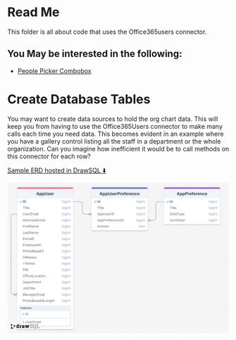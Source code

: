 
# Read Me

This folder is all about code that uses the Office365users connector.

## You May be interested in the following:

- [People Picker Combobox](PeoplePIckerCombobox.md)

# Create Database Tables

You may want to create data sources to hold the org chart data. This will keep you from having to use the Office365Users connector to make many calls each time you need data. This becomes evident in an example where you have a gallery control listing all the staff in a department or the whole organization. Can you imagine how inefficient it would be to call methods on this connector for each row?

[Sample ERD hosted in DrawSQL ⬇️](https://drawsql.app/teams/neeseus/diagrams/org-chart-profile-data)

![Screenshot: ERD](drawSQL.png)
